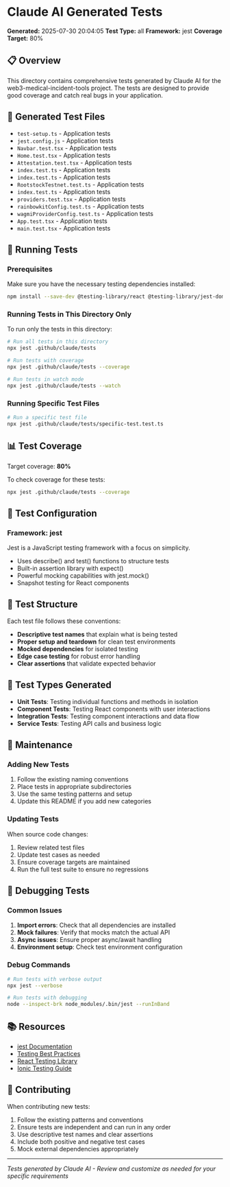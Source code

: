 # Claude AI Generated Tests

**Generated:** 2025-07-30 20:04:05
**Test Type:** all
**Framework:** jest
**Coverage Target:** 80%

## 📋 Overview

This directory contains comprehensive tests generated by Claude AI for the web3-medical-incident-tools project.
The tests are designed to provide good coverage and catch real bugs in your application.

## 🧪 Generated Test Files

- `test-setup.ts` - Application tests
- `jest.config.js` - Application tests
- `Navbar.test.tsx` - Application tests
- `Home.test.tsx` - Application tests
- `Attestation.test.tsx` - Application tests
- `index.test.ts` - Application tests
- `index.test.ts` - Application tests
- `RootstockTestnet.test.ts` - Application tests
- `index.test.ts` - Application tests
- `providers.test.tsx` - Application tests
- `rainbowkitConfig.test.ts` - Application tests
- `wagmiProviderConfig.test.ts` - Application tests
- `App.test.tsx` - Application tests
- `main.test.tsx` - Application tests


## 🚀 Running Tests

### Prerequisites

Make sure you have the necessary testing dependencies installed:

```bash
npm install --save-dev @testing-library/react @testing-library/jest-dom @testing-library/user-event jest jest-environment-jsdom
```

### Running Tests in This Directory Only

To run only the tests in this directory:

```bash
# Run all tests in this directory
npx jest .github/claude/tests

# Run tests with coverage
npx jest .github/claude/tests --coverage

# Run tests in watch mode
npx jest .github/claude/tests --watch
```

### Running Specific Test Files

```bash
# Run a specific test file
npx jest .github/claude/tests/specific-test.test.ts
```

## 📊 Test Coverage

Target coverage: **80%**

To check coverage for these tests:

```bash
npx jest .github/claude/tests --coverage
```

## 🔧 Test Configuration

### Framework: jest

Jest is a JavaScript testing framework with a focus on simplicity.
- Uses describe() and test() functions to structure tests
- Built-in assertion library with expect()
- Powerful mocking capabilities with jest.mock()
- Snapshot testing for React components

## 📝 Test Structure

Each test file follows these conventions:

- **Descriptive test names** that explain what is being tested
- **Proper setup and teardown** for clean test environments
- **Mocked dependencies** for isolated testing
- **Edge case testing** for robust error handling
- **Clear assertions** that validate expected behavior

## 🎯 Test Types Generated


- **Unit Tests**: Testing individual functions and methods in isolation
- **Component Tests**: Testing React components with user interactions
- **Integration Tests**: Testing component interactions and data flow
- **Service Tests**: Testing API calls and business logic
            

## 🔄 Maintenance

### Adding New Tests

1. Follow the existing naming conventions
2. Place tests in appropriate subdirectories
3. Use the same testing patterns and setup
4. Update this README if you add new categories

### Updating Tests

When source code changes:

1. Review related test files
2. Update test cases as needed
3. Ensure coverage targets are maintained
4. Run the full test suite to ensure no regressions

## 🐛 Debugging Tests

### Common Issues

1. **Import errors**: Check that all dependencies are installed
2. **Mock failures**: Verify that mocks match the actual API
3. **Async issues**: Ensure proper async/await handling
4. **Environment setup**: Check test environment configuration

### Debug Commands

```bash
# Run tests with verbose output
npx jest --verbose

# Run tests with debugging
node --inspect-brk node_modules/.bin/jest --runInBand
```

## 📚 Resources

- [jest Documentation](https://example.com)
- [Testing Best Practices](https://example.com)
- [React Testing Library](https://testing-library.com/docs/react-testing-library/intro/)
- [Ionic Testing Guide](https://ionicframework.com/docs/testing/overview)

## 🤝 Contributing

When contributing new tests:

1. Follow the existing patterns and conventions
2. Ensure tests are independent and can run in any order
3. Use descriptive test names and clear assertions
4. Include both positive and negative test cases
5. Mock external dependencies appropriately

---

*Tests generated by Claude AI - Review and customize as needed for your specific requirements*
